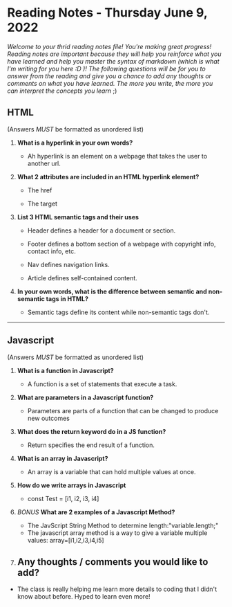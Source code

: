 
# Reading Notes - Thursday June 9, 2022

*Welcome to your thrid reading notes file! You're making great progress! Reading notes are important because they will help you reinforce what you have learned and help you master the syntax of markdown (which is what I'm writing for you here :D )! The following questions will be for you to answer from the reading and give you a chance to add any thoughts or comments on what you have learned. The more you write, the more you can interpret the concepts you learn* ;)

## HTML

(Answers *MUST* be formatted as unordered list)

1. **What is a hyperlink in your own words?**

    - Ah hyperlink is an element on a webpage that takes the user to another url.

2. **What 2 attributes are included in an HTML hyperlink element?**

    - The href

    - The target

3. **List 3 HTML semantic tags and their uses**

    - Header defines a header for a document or section.

    - Footer defines a bottom section of a webpage with copyright info, contact info, etc.

    - Nav defines navigation links.

    - Article defines self-contained content.

4. **In your own words, what is the difference between semantic and non-semantic tags in HTML?**

    - Semantic tags define its content while non-semantic tags don't.

--------------------------------

## Javascript

(Answers *MUST* be formatted as unordered list)

1. **What is a function in Javascript?**

    - A function is a set of statements that execute a task.

2. **What are parameters in a Javascript function?**

    - Parameters are parts of a function that can be changed to produce new outcomes

3. **What does the return keyword do in a JS function?**

    - Return specifies the end result of a function.

4. **What is an array in Javascript?**

    - An array is a variable that can hold multiple values at once.
5. **How do we write arrays in Javascript**
    - const Test = [i1, i2, i3, i4]
6. *BONUS* **What are 2 examples of a Javascript Method?**
    - The JavScript String Method to determine length:"variable.length;"
    - The javascript array method is a way to give a variable multiple values: array=[i1,i2,i3,i4,i5]

7. ## Any thoughts / comments you would like to add?
- The class is really helping me learn more details to coding that I didn't know about before. Hyped to learn even more!
